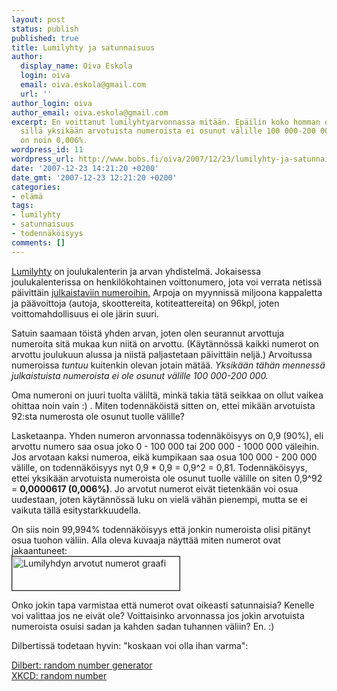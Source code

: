 ```yaml
---
layout: post
status: publish
published: true
title: Lumilyhty ja satunnaisuus
author:
  display_name: Oiva Eskola
  login: oiva
  email: oiva.eskola@gmail.com
  url: ''
author_login: oiva
author_email: oiva.eskola@gmail.com
excerpt: En voittanut lumilyhtyarvonnassa mitään. Epäilin koko homman olevan petkutusta,
  sillä yksikään arvotuista numeroista ei osunut välille 100 000-200 000, minkä todennäköisyys
  on noin 0,006%.
wordpress_id: 11
wordpress_url: http://www.bobs.fi/oiva/2007/12/23/lumilyhty-ja-satunnaisuus/
date: '2007-12-23 14:21:20 +0200'
date_gmt: '2007-12-23 12:21:20 +0200'
categories:
- elämä
tags:
- lumilyhty
- satunnaisuus
- todennäköisyys
comments: []
---
```

<p><a href="http://www.lumilyhty.net/">Lumilyhty</a> on joulukalenterin ja arvan yhdistelmä. Jokaisessa joulukalenterissa on henkilökohtainen voittonumero, jota voi verrata netissä päivittäin <a href="http://www.lumilyhty.net/kaikki_julkaistut_voittonumerot/">julkaistaviin numeroihin.</a> Arpoja on myynnissä miljoona kappaletta ja päävoittoja (autoja, skoottereita, kotiteattereita) on 96kpl, joten voittomahdollisuus ei ole järin suuri.</p>
<p>Satuin saamaan töistä yhden arvan, joten olen seurannut arvottuja numeroita sitä mukaa kun niitä on arvottu. (Käytännössä kaikki numerot on arvottu joulukuun alussa ja niistä paljastetaan päivittäin neljä.) Arvoitussa numeroissa <em>tuntuu</em> kuitenkin olevan jotain mätää. <em>Yksikään tähän mennessä julkaistuista numeroista ei ole osunut välille 100 000-200 000.</em></p>
<p>Oma numeroni on juuri tuolta väliltä, minkä takia tätä seikkaa on ollut vaikea ohittaa noin vain :) .  Miten todennäköistä sitten on, ettei mikään arvotuista 92:sta numerosta ole osunut tuolle välille?</p>
<p>Lasketaanpa. Yhden numeron arvonnassa todennäköisyys on 0,9 (90%), eli arvottu numero saa osua joko 0 - 100 000 tai 200 000 - 1000 000 väleihin. Jos arvotaan kaksi numeroa, eikä kumpikaan saa osua 100 000 - 200 000 välille, on todennäköisyys nyt 0,9 * 0,9 = 0,9^2 = 0,81. Todennäköisyys, ettei yksikään arvotuista numeroista ole osunut tuolle välille on siten 0,9^92 = <strong>0,0000617 (0,006%)</strong>. Jo arvotut numerot eivät tietenkään voi osua uudestaan, joten käytännössä luku on vielä vähän pienempi, mutta se ei vaikuta tällä esitystarkkuudella.</p>
<p>On siis noin 99,994% todennäköisyys että jonkin numeroista olisi pitänyt osua tuohon väliin. Alla oleva kuvaaja näyttää miten numerot ovat jakaantuneet:<br />
<a href="{{ site.baseurl }}/images/2007/12/lumilyhty_arvotut_numerot.jpg" title="Lumilyhdyn arvotut numerot graafi"><img src="{{ site.baseurl }}/images/2007/12/lumilyhty_arvotut_numerot.thumbnail.jpg" alt="Lumilyhdyn arvotut numerot graafi" border="1" height="54" width="268" /></a></p>
<p>Onko jokin tapa varmistaa että numerot ovat oikeasti satunnaisia? Kenelle voi valittaa jos ne eivät ole? Voittaisinko arvonnassa jos jokin arvotuista numeroista osuisi sadan ja kahden sadan tuhannen väliin? En. :)</p>
<p>Dilbertissä todetaan hyvin:  "koskaan voi olla ihan varma":</p>
<p><a href="http://web.archive.org/web/20011027002011/http://dilbert.com/comics/dilbert/archive/images/dilbert2001182781025.gif">Dilbert: random number generator</a><br />
<a href="http://xkcd.com/221/">XKCD: random number</a></p>
<p><a href="http://web.archive.org/web/20011027002011/http://dilbert.com/comics/dilbert/archive/images/dilbert2001182781025.gif"></a></p>
